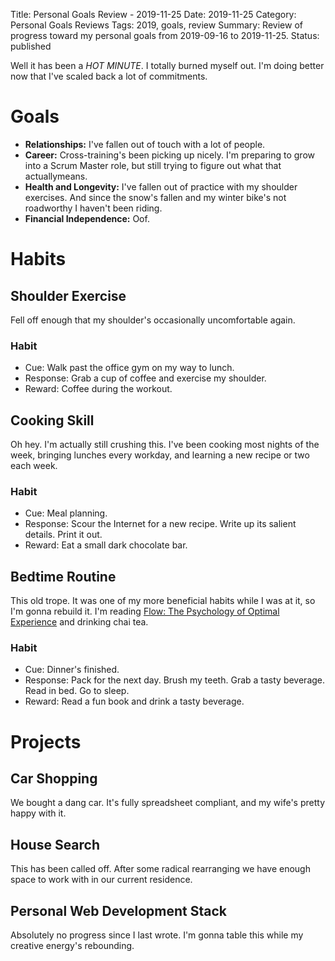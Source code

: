 Title: Personal Goals Review - 2019-11-25
Date: 2019-11-25
Category: Personal Goals Reviews
Tags: 2019, goals, review
Summary: Review of progress toward my personal goals from 2019-09-16 to 2019-11-25.
Status: published

Well it has been a *HOT MINUTE*. I totally burned myself out. I'm doing better now that I've scaled back a lot of commitments.

# Goals
* **Relationships:** I've fallen out of touch with a lot of people.
* **Career:** Cross-training's been picking up nicely. I'm preparing to grow into a Scrum Master role, but still trying to figure out what that actuallymeans.
* **Health and Longevity:** I've fallen out of practice with my shoulder exercises. And since the snow's fallen and my winter bike's not roadworthy I haven't been riding.
* **Financial Independence:** Oof.


# Habits

## Shoulder Exercise
Fell off enough that my shoulder's occasionally uncomfortable again.
### Habit
* Cue: Walk past the office gym on my way to lunch.
* Response: Grab a cup of coffee and exercise my shoulder.
* Reward: Coffee during the workout.

## Cooking Skill
Oh hey. I'm actually still crushing this. I've been cooking most nights of the week, bringing lunches every workday, and learning a new recipe or two each week.
### Habit
* Cue: Meal planning.
* Response: Scour the Internet for a new recipe. Write up its salient details. Print it out.
* Reward: Eat a small dark chocolate bar.

## Bedtime Routine
This old trope. It was one of my more beneficial habits while I was at it, so I'm gonna rebuild it. I'm reading [Flow: The Psychology of Optimal Experience](https://openlibrary.org/books/OL7284452M/Flow) and drinking chai tea.
### Habit
* Cue: Dinner's finished.
* Response: Pack for the next day. Brush my teeth. Grab a tasty beverage. Read in bed. Go to sleep.
* Reward: Read a fun book and drink a tasty beverage.

# Projects

## Car Shopping
We bought a dang car. It's fully spreadsheet compliant, and my wife's pretty happy with it.

## House Search
This has been called off. After some radical rearranging we have enough space to work with in our current residence.

## Personal Web Development Stack
Absolutely no progress since I last wrote. I'm gonna table this while my creative energy's rebounding.

